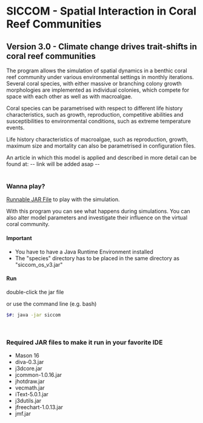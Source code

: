 # SICCOM - Spatial Interaction in Coral Reef Communities

## Version 3.0 - Climate change drives trait-shifts in coral reef communities
The program allows the simulation of spatial dynamics in a benthic coral reef community under various environmental settings in monthly iterations. Several coral species, with either massive or branching colony growth morphologies are implemented as individual colonies, which compete for space with each other as well as with macroalgae.


Coral species can be parametrised with respect to different life history characteristics, such as growth, reproduction, competitive abilities and susceptibilities to environmental conditions, such as extreme temperature events.


Life history characteristics of macroalgae, such as reproduction, growth, maximum size and mortality can also be parametrised in configuration files.




An article in which this model is applied and described in more detail can be found at:
-- link will be added asap -- 
<br/>
<br/>

### Wanna play?
<a href="https://github.com/danukub/siccom_v3/blob/master/siccom_os_v3.jar" 
alt="Runnable JAR File (siccom_os_v3.jar) within the project" />Runnable JAR File</a> to play with the simulation. 

With this program you can see what happens during simulations. You can also alter model parameters and investigate their influence on the virtual coral community.

#### Important
- You have to have a Java Runtime Environment installed
- The "species" directory has to be placed in the same directory as "siccom_os_v3.jar"
#### Run
double-click the jar file

or use the command line (e.g. bash)
```bash
$#: java -jar siccom
``` 
<br/>
    


### Required JAR files to make it run in your favorite IDE
- Mason 16
- diva-0.3.jar
- j3dcore.jar   
- jcommon-1.0.16.jar     
- jhotdraw.jar  
- vecmath.jar
- iText-5.0.1.jar  
- j3dutils.jar  
- jfreechart-1.0.13.jar  
- jmf.jar
